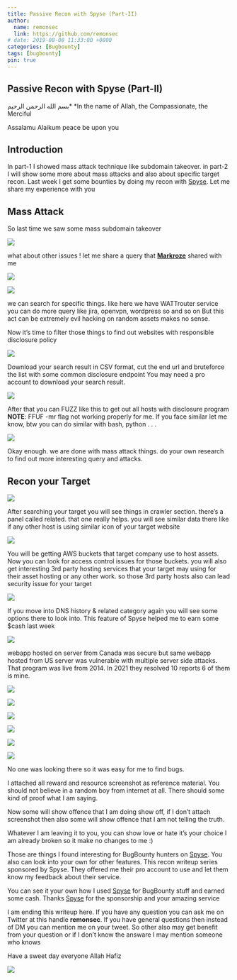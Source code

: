 ```yaml
---
title: Passive Recon with Spyse (Part-II)
author:
  name: remonsec
  link: https://github.com/remonsec
# date: 2019-08-08 11:33:00 +0800
categories: [Bugbounty]
tags: [bugbounty]
pin: true
---
```


## Passive Recon with Spyse (Part-II)

بسم الله الرحمن الرحيم*
*In the name of Allah, the Compassionate, the Merciful

Assalamu Alaikum
peace be upon you

## Introduction

In part-1 I showed mass attack technique like subdomain takeover. in part-2 I will show some more about mass attacks and also about specific target recon. Last week I get some bounties by doing my recon with [Spyse](undefined). Let me share my experience with you

## Mass Attack

So last time we saw some mass subdomain takeover

![](https://cdn-images-1.medium.com/max/2588/0*T9XwBhMsJCJAJSI_.png)

what about other issues ! let me share a query that [**Markroze**](https://twitter.com/_markroze) shared with me

![](https://cdn-images-1.medium.com/max/2718/1*RUHHhy-C84XCbaVW9zcEnw.png)

![](https://cdn-images-1.medium.com/max/2716/1*ZTkFR3m5W8_7MqmNICwaiQ.png)

we can search for specific things. like here we have WATTrouter service you can do more query like jira, openvpn, wordpress so and so on
But this act can be extremely evil hacking on random assets makes no sense.

Now it’s time to filter those things to find out websites with responsible disclosure policy

![](https://cdn-images-1.medium.com/max/2000/1*boQZr5Ot155F-N3th4WIOg.png)

Download your search result in CSV format, cut the end url and bruteforce the list with some common disclosure endpoint 
You may need a pro account to download your search result.

![](https://cdn-images-1.medium.com/max/2384/1*PVjOMV5DlXdxgb93t_YyDQ.png)

After that you can FUZZ like this to get out all hosts with disclosure program
**NOTE**: FFUF -mr flag not working properly for me. If you face similar let me know, btw you can do similar with bash, python . . .

![](https://cdn-images-1.medium.com/max/2000/1*H8BxeY_dhe3XWJgfbITrcQ.png)

Okay enough. we are done with mass attack things. do your own research to find out more interesting query and attacks.

## Recon your Target

![](https://cdn-images-1.medium.com/max/2000/1*m1NH5uG5ic86rhaewgzHuA.png)

After searching your target you will see things in crawler section. there’s a panel called related. that one really helps. you will see similar data there like if any other host is using similar icon of your target website

![](https://cdn-images-1.medium.com/max/2196/1*LJqEgauOEgAUqglKXT1GbA.jpeg)

You will be getting AWS buckets that target company use to host assets. Now you can look for access control issues for those buckets. you will also get interesting 3rd party hosting services that your target may using for their asset hosting or any other work. so those 3rd party hosts also can lead security issue for your target

![](https://cdn-images-1.medium.com/max/2000/1*0wehjS7wAqpZQhQ3dzTr4g.png)

If you move into DNS history & related category again you will see some options there to look into. This feature of Spyse helped me to earn some $cash last week

![](https://cdn-images-1.medium.com/max/2000/1*ggboRCNC1pPWXBlG03jlaA.jpeg)

webapp hosted on server from Canada was secure but same webapp hosted from US server was vulnerable with multiple server side attacks. 
That program was live from 2014. In 2021 they resolved 10 reports 6 of them is mine.

![](https://cdn-images-1.medium.com/max/2000/0*rZePHnRuXQP3Ro2A)

![](https://cdn-images-1.medium.com/max/2000/0*kzSpkUpZzxo4R6f8)

![](https://cdn-images-1.medium.com/max/2000/0*8tjTO4R6KBi073H8)

![](https://cdn-images-1.medium.com/max/2000/0*Z1MzMU7Eb9Dfncfw)

![](https://cdn-images-1.medium.com/max/2000/0*2LVAq6mNdtYZalY2)

![](https://cdn-images-1.medium.com/max/2000/0*960RGfz4RFyFipFd)

No one was looking there so it was easy for me to find bugs.

I attached all reward and resource screenshot as reference material. 
You should not believe in a random boy from internet at all. 
There should some kind of proof what I am saying.
 
Now some will show offence that I am doing show off, if I don’t attach screenshot then also some will show offence that I am not telling the truth.

Whatever I am leaving it to you, you can show love or hate it’s your choice I am already broken so it make no changes to me :)

Those are things I found interesting for BugBounty hunters on [Spyse](undefined). You also can look into your own for other features. This recon writeup series sponsored by Spyse. They offered me their pro account to use and let them know my feedback about their service.

You can see it your own how I used [Spyse](undefined) for BugBounty stuff and earned some cash. Thanks [Spyse](undefined) for the sponsorship and your amazing service

I am ending this writeup here. If you have any question you can ask me on Twitter at this handle **remonsec**. If you have general questions then instead of DM you can mention me on your tweet. So other also may get benefit from your question or if I don’t know the answare I may mention someone who knows

Have a sweet day everyone
Allah Hafiz

![](https://cdn-images-1.medium.com/max/2000/1*WVOxP0DnLiD8LpLty3NJXQ.jpeg)

